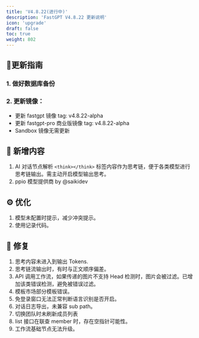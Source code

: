 ```yaml
---
title: 'V4.8.22(进行中)'
description: 'FastGPT V4.8.22 更新说明'
icon: 'upgrade'
draft: false
toc: true
weight: 802
---
```


## 🌟更新指南

### 1. 做好数据库备份

### 2. 更新镜像：

- 更新 fastgpt 镜像 tag: v4.8.22-alpha
- 更新 fastgpt-pro 商业版镜像 tag: v4.8.22-alpha
- Sandbox 镜像无需更新


## 🚀 新增内容

1. AI 对话节点解析 `<think></think>` 标签内容作为思考链，便于各类模型进行思考链输出。需主动开启模型输出思考。
2. ppio 模型提供商 by @saikidev

## ⚙️ 优化

1.  模型未配置时提示，减少冲突提示。
2. 使用记录代码。

## 🐛 修复
1.  思考内容未进入到输出 Tokens.
2. 思考链流输出时，有时与正文顺序偏差。
3. API 调用工作流，如果传递的图片不支持 Head 检测时，图片会被过滤。已增加该类错误检测，避免被错误过滤。
4. 模板市场部分模板错误。
5. 免登录窗口无法正常判断语言识别是否开启。
6. 对话日志导出，未兼容 sub path。
7. 切换团队时未刷新成员列表
8. list 接口在联查 member 时，存在空指针可能性。 
9. 工作流基础节点无法升级。
